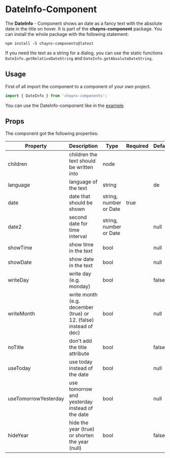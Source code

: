 # DateInfo-Component

The **DateInfo** - Component shows an date as a fancy text with the absolute
date in the title on hover. It is part of the **chayns-component** package. You
can install the whole package with the following statement:

    npm install -S chayns-components@latest

If you need the text as a string for a dialog, you can use the static functions
`DateInfo.getRelativeDateString` and `DateInfo.getAbsoluteDateString`.

## Usage

First of all import the component to a component of your own project.

```jsx harmony
import { DateInfo } from 'chayns-components';
```

You can use the DateInfo-component like in the
[example](https://github.com/TobitSoftware/chayns-components/blob/master/examples/react-chayns-date/Example.jsx).

## Props

The component got the following properties:

| Property             | Description                                                      | Type                   | Required | Default |
| -------------------- | ---------------------------------------------------------------- | ---------------------- | -------- | ------- |
| children             | children the text should be written into                         | node                   |          | <div/>  |
| language             | language of the text                                             | string                 |          | de      |
| date                 | date that should be shown                                        | string, number or Date | true     |         |
| date2                | second date for time interval                                    | string, number or Date |          | null    |
| showTime             | show time in the text                                            | bool                   |          | null    |
| showDate             | show date in the text                                            | bool                   |          | null    |
| writeDay             | write day (e.g. monday)                                          | bool                   |          | false   |
| writeMonth           | write month (e.g. december (true) or 12. (false) instead of dec) | bool                   |          | null    |
| noTitle              | don't add the title attribute                                    | bool                   |          | false   |
| useToday             | use today instead of the date                                    | bool                   |          | null    |
| useTomorrowYesterday | use tomorrow and yesterday instead of the date                   | bool                   |          | null    |
| hideYear             | hide the year (true) or shorten the year (null)                  | bool                   |          | false   |
